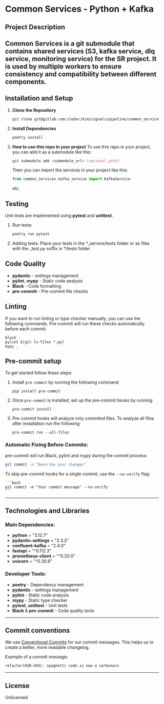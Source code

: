 # Common Services - Python + Kafka

## Project Description

**Common Services** is a git submodule that contains shared services (S3, kafka service, dlq service, monitoring service) for the SR project. It is used by multiple workers to ensure consistency and compatibility between different components.
---

## Installation and Setup

1. **Clone the Repository**
   ```bash
   git clone git@gitlab.com:cledar/kim/signals/pipeline/common_services.git
   ```

2. **Install Dependencies**
   ```bash
   poetry install
   ```
3. **How to use this repo in your project**
   To use this repo in your project, you can add it as a submodule like this:
   ```bash
   git submodule add <submodule_url> [optional_path]
   ```
   Then you can import the services in your project like this:
   ```python
   from common_services.kafka_service import KafkaService
   ```
   etc.

## Testing

Unit tests are implemented using **pytest** and **unittest**.

1. Run tests:
   ```bash
   poetry run pytest
   ```

2. Adding tests:
   Place your tests in the *_service/tests folder or as files with the _test.py suffix in */tests folder.

## Code Quality

- **pydantic** - settings management
- **pylint**, **mypy** - Static code analysis
- **Black** - Code formatting
- **pre-commit** - Pre-commit file checks

## Linting 

If you want to run linting or type checker manually, you can use the following commands. Pre-commit will run these checks automatically before each commit.
```
black .
pylint $(git ls-files *.py)
mypy .
```

## Pre-commit setup

To get started follow these steps:

1. Install `pre-commit` by running the following command:
    ```
    pip install pre-commit
    ```

2. Once `pre-commit` is installed, set up the pre-commit hooks by running:
    ```
    pre-commit install
    ```

3. Pre-commit hooks will analyze only commited files. To analyze all files after installation run the following:
    ```
    pre-commit run --all-files
    ```


### Automatic Fixing Before Commits:
pre-commit will run Black, pylint and mypy during the commit process:

   ```bash
   git commit -m "Describe your changes"
   ```
To skip pre-commit hooks for a single commit, use the `--no-verify` flag:

    ```bash
    git commit -m "Your commit message" --no-verify
    ```

---

## Technologies and Libraries

### Main Dependencies:
 - **python** = "3.12.7"
 - **pydantic-settings** = "2.3.3"
 - **confluent-kafka** = "2.4.0"
 - **fastapi** = "^0.112.3"
 - **prometheus-client** = "^0.20.0"
 - **uvicorn** = "^0.30.6"


### Developer Tools:
- **poetry** - Dependency management
- **pydantic** - settings management
- **pylint** - Static code analysis
- **mypy** - Static type checker
- **pytest**, **unittest** - Unit tests
- **Black** & **pre-commit** - Code quality tools

---

## Commit conventions

We use [Conventional Commits](https://www.conventionalcommits.org/en/v1.0.0/) for our commit messages. This helps us to create a better, more readable changelog.

Example of a commit message:
```bash
refactor(KSR-XXX): spaghetti code is now a carbonara
```

---

## License

Unlicensed
```
